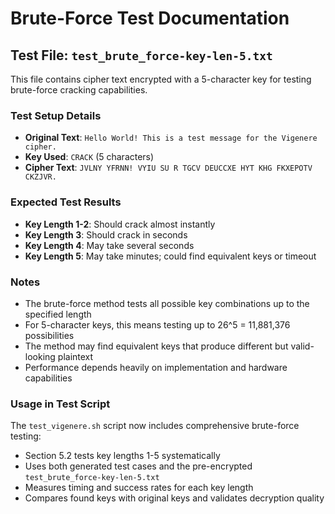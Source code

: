 # Brute-Force Test Documentation

## Test File: `test_brute_force-key-len-5.txt`

This file contains cipher text encrypted with a 5-character key for testing brute-force cracking capabilities.

### Test Setup Details

- **Original Text**: `Hello World! This is a test message for the Vigenere cipher.`
- **Key Used**: `CRACK` (5 characters)
- **Cipher Text**: `JVLNY YFRNN! VYIU SU R TGCV DEUCCXE HYT KHG FKXEPOTV CKZJVR.`

### Expected Test Results

- **Key Length 1-2**: Should crack almost instantly
- **Key Length 3**: Should crack in seconds  
- **Key Length 4**: May take several seconds
- **Key Length 5**: May take minutes; could find equivalent keys or timeout

### Notes

- The brute-force method tests all possible key combinations up to the specified length
- For 5-character keys, this means testing up to 26^5 = 11,881,376 possibilities
- The method may find equivalent keys that produce different but valid-looking plaintext
- Performance depends heavily on implementation and hardware capabilities

### Usage in Test Script

The `test_vigenere.sh` script now includes comprehensive brute-force testing:

- Section 5.2 tests key lengths 1-5 systematically
- Uses both generated test cases and the pre-encrypted `test_brute_force-key-len-5.txt`
- Measures timing and success rates for each key length
- Compares found keys with original keys and validates decryption quality

